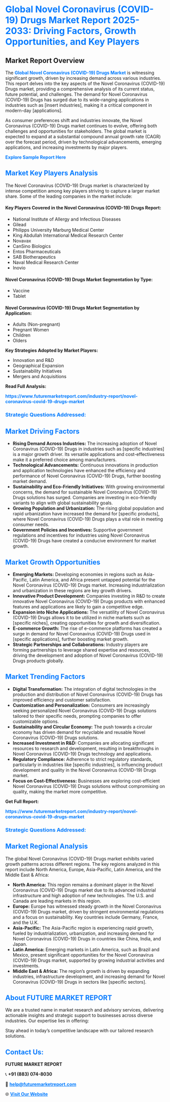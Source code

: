 <h1 style="color: #007BFF;">Global Novel Coronavirus (COVID-19) Drugs Market Report 2025-2033: Driving Factors, Growth Opportunities, and Key Players</h1>

<section id="overview">
<h2>Market Report Overview</h2>
<p>The <a href="https://www.futuremarketreport.com/industry-report/novel-coronavirus-covid-19-drugs-market" style="color: #007BFF; text-decoration: none;"><strong>Global Novel Coronavirus (COVID-19) Drugs Market</strong></a> is witnessing significant growth, driven by increasing demand across various industries. This report delves into the key aspects of the Novel Coronavirus (COVID-19) Drugs market, providing a comprehensive analysis of its current status, future potential, and challenges. The demand for Novel Coronavirus (COVID-19) Drugs has surged due to its wide-ranging applications in industries such as [insert industries], making it a critical component in modern-day [applications].</p>
<p>As consumer preferences shift and industries innovate, the Novel Coronavirus (COVID-19) Drugs market continues to evolve, offering both challenges and opportunities for stakeholders. The global market is expected to expand at a substantial compound annual growth rate (CAGR) over the forecast period, driven by technological advancements, emerging applications, and increasing investments by major players.</p>
</section>

<section id="overview">
<p><a href="https://www.futuremarketreport.com/request-sample/reportId=77729" style="color: #007BFF; text-decoration: none;"><strong>Explore Sample Report Here</strong></a></p>
</section>

<section id="key-players">
<h2 style="color: #007BFF;">Market Key Players Analysis</h2>
<p>The Novel Coronavirus (COVID-19) Drugs market is characterized by intense competition among key players striving to capture a larger market share. Some of the leading companies in the market include:</p>
<h4>Key Players Covered in the Novel Coronavirus (COVID-19) Drugs Report:</h4>
<ul><li>National Institute of Allergy and Infectious Diseases</li><li>Gilead</li><li>Philipps University Marburg Medical Center</li><li>King Abdullah International Medical Research Center</li><li>Novavax</li><li>CanSino Biologics</li><li>Entos Pharmaceuticals</li><li>SAB Biotherapeutics</li><li>Naval Medical Research Center</li><li>Inovio</li></ul>
<h4>Novel Coronavirus (COVID-19) Drugs Market Segmentation by Type:</h4>
<ul><li>Vaccine</li><li>Tablet</li></ul>

<h4>Novel Coronavirus (COVID-19) Drugs Market Segmentation by Application:</h4>
<ul><li>Adults (Non-pregnant)</li><li>Pregnant Women</li><li>Children</li><li>Olders</li></ul>
<p><strong>Key Strategies Adopted by Market Players:</strong></p>
<ul>
<li>Innovation and R&D</li>
<li>Geographical Expansion</li>
<li>Sustainability Initiatives</li>
<li>Mergers and Acquisitions</li>
</ul>
</section>

<section>
<p><strong>Read Full Analysis: </strong></p><a href="https://www.futuremarketreport.com/industry-report/novel-coronavirus-covid-19-drugs-market" style="color: #007BFF; text-decoration: none;"><strong>https://www.futuremarketreport.com/industry-report/novel-coronavirus-covid-19-drugs-market</strong></a>
<h3 style="color: #007BFF;">Strategic Questions Addressed:</h3>
</section>

<section id="driving-factors">
<h2 style="color: #007BFF;">Market Driving Factors</h2>
<ul>
<li><strong>Rising Demand Across Industries:</strong> The increasing adoption of Novel Coronavirus (COVID-19) Drugs in industries such as [specific industries] is a major growth driver. Its versatile applications and cost-effectiveness make it a preferred choice among manufacturers.</li>
<li><strong>Technological Advancements:</strong> Continuous innovations in production and application technologies have enhanced the efficiency and performance of Novel Coronavirus (COVID-19) Drugs, further boosting market demand.</li>
<li><strong>Sustainability and Eco-Friendly Initiatives:</strong> With growing environmental concerns, the demand for sustainable Novel Coronavirus (COVID-19) Drugs solutions has surged. Companies are investing in eco-friendly variants to align with global sustainability goals.</li>
<li><strong>Growing Population and Urbanization:</strong> The rising global population and rapid urbanization have increased the demand for [specific products], where Novel Coronavirus (COVID-19) Drugs plays a vital role in meeting consumer needs.</li>
<li><strong>Government Policies and Incentives:</strong> Supportive government regulations and incentives for industries using Novel Coronavirus (COVID-19) Drugs have created a conducive environment for market growth.</li>
</ul>
</section>

<section id="growth-opportunities">
<h2 style="color: #007BFF;">Market Growth Opportunities</h2>
<ul>
<li><strong>Emerging Markets:</strong> Developing economies in regions such as Asia-Pacific, Latin America, and Africa present untapped potential for the Novel Coronavirus (COVID-19) Drugs market. Increasing industrialization and urbanization in these regions are key growth drivers.</li>
<li><strong>Innovative Product Development:</strong> Companies investing in R&D to create innovative Novel Coronavirus (COVID-19) Drugs products with enhanced features and applications are likely to gain a competitive edge.</li>
<li><strong>Expansion into Niche Applications:</strong> The versatility of Novel Coronavirus (COVID-19) Drugs allows it to be utilized in niche markets such as [specific niches], creating opportunities for growth and diversification.</li>
<li><strong>E-commerce Growth:</strong> The rise of e-commerce platforms has created a surge in demand for Novel Coronavirus (COVID-19) Drugs used in [specific applications], further boosting market growth.</li>
<li><strong>Strategic Partnerships and Collaborations:</strong> Industry players are forming partnerships to leverage shared expertise and resources, driving the development and adoption of Novel Coronavirus (COVID-19) Drugs products globally.</li>
</ul>
</section>

<section id="trending-factors">
<h2 style="color: #007BFF;">Market Trending Factors</h2>
<ul>
<li><strong>Digital Transformation:</strong> The integration of digital technologies in the production and distribution of Novel Coronavirus (COVID-19) Drugs has improved efficiency and customer satisfaction.</li>
<li><strong>Customization and Personalization:</strong> Consumers are increasingly seeking personalized Novel Coronavirus (COVID-19) Drugs solutions tailored to their specific needs, prompting companies to offer customizable options.</li>
<li><strong>Sustainability and Circular Economy:</strong> The push towards a circular economy has driven demand for recyclable and reusable Novel Coronavirus (COVID-19) Drugs solutions.</li>
<li><strong>Increased Investment in R&D:</strong> Companies are allocating significant resources to research and development, resulting in breakthroughs in Novel Coronavirus (COVID-19) Drugs technology and applications.</li>
<li><strong>Regulatory Compliance:</strong> Adherence to strict regulatory standards, particularly in industries like [specific industries], is influencing product development and quality in the Novel Coronavirus (COVID-19) Drugs market.</li>
<li><strong>Focus on Cost-Effectiveness:</strong> Businesses are exploring cost-efficient Novel Coronavirus (COVID-19) Drugs solutions without compromising on quality, making the market more competitive.</li>
</ul>
</section>

<section>
<p><strong>Get Full Report: </strong></p><a href="https://www.futuremarketreport.com/industry-report/novel-coronavirus-covid-19-drugs-market" style="color: #007BFF; text-decoration: none;"><strong>https://www.futuremarketreport.com/industry-report/novel-coronavirus-covid-19-drugs-market</strong></a>
<h3 style="color: #007BFF;">Strategic Questions Addressed:</h3>
</section>


<section id="regional-analysis">
<h2 style="color: #007BFF;">Market Regional Analysis</h2>
<p>The global Novel Coronavirus (COVID-19) Drugs market exhibits varied growth patterns across different regions. The key regions analyzed in this report include North America, Europe, Asia-Pacific, Latin America, and the Middle East & Africa:</p>
<ul>
<li><strong>North America:</strong> This region remains a dominant player in the Novel Coronavirus (COVID-19) Drugs market due to its advanced industrial infrastructure and high adoption of new technologies. The U.S. and Canada are leading markets in this region.</li>
<li><strong>Europe:</strong> Europe has witnessed steady growth in the Novel Coronavirus (COVID-19) Drugs market, driven by stringent environmental regulations and a focus on sustainability. Key countries include Germany, France, and the U.K.</li>
<li><strong>Asia-Pacific:</strong> The Asia-Pacific region is experiencing rapid growth, fueled by industrialization, urbanization, and increasing demand for Novel Coronavirus (COVID-19) Drugs in countries like China, India, and Japan.</li>
<li><strong>Latin America:</strong> Emerging markets in Latin America, such as Brazil and Mexico, present significant opportunities for the Novel Coronavirus (COVID-19) Drugs market, supported by growing industrial activities and investments.</li>
<li><strong>Middle East & Africa:</strong> The region’s growth is driven by expanding industries, infrastructure development, and increasing demand for Novel Coronavirus (COVID-19) Drugs in sectors like [specific sectors].</li>
</ul>
</section>

<footer>
<h2 style="color: #007BFF;">About FUTURE MARKET REPORT</h2>
<p>We are a trusted name in market research and advisory services, delivering actionable insights and strategic support to businesses across diverse industries. Our expertise lies in offering:</p>

<p>Stay ahead in today’s competitive landscape with our tailored research solutions.</p>

<h2 style="color: #007BFF;">Contact Us:</h2>
<p><strong>FUTURE MARKET REPORT</strong></p>
<p>📞 <strong>+91 (883) 074-8030</strong></p>
<p>📧 <strong><a href="mailto:help@futuremarketreport.com" style="color: #007BFF;">help@futuremarketreport.com</a></strong></p>
<p>🌐 <strong><a href="https://www.futuremarketreport.com/" style="color: #007BFF;">Visit Our Website</a></strong></p>
</footer>